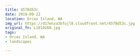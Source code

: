 ```yaml
---
title: 4578d53c
date: 2019-09-22
location: Orcas Island, WA
img_url: https://d17enza3bfujl8.cloudfront.net/4578d53c.jpg
original_fn: L1010268.jpg
tags:
- Orcas Island, WA
- landscapes

---
```

